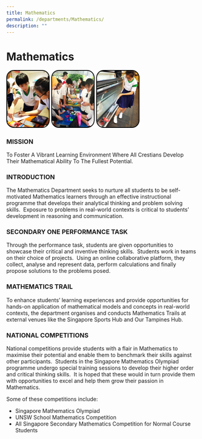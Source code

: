 ```yaml
---
title: Mathematics
permalink: /departments/Mathematics/
description: ""
---
```

<h1>Mathematics</h1>

<div><img src="/images/Picture All 3.png" style="width:70%"/></div>
<h3>MISSION</h3>

<p>To Foster A Vibrant Learning Environment Where All Crestians Develop Their Mathematical Ability To The Fullest Potential.</p>

<h3>INTRODUCTION</h3>

<p>The Mathematics Department seeks to nurture all students to be self-motivated Mathematics learners through an effective instructional programme that develops their analytical thinking and problem solving skills.  Exposure to problems in real-world contexts is critical to students’ development in reasoning and communication.</p>

<h3>SECONDARY ONE PERFORMANCE TASK</h3>

<p>Through the performance task, students are given opportunities to showcase their critical and inventive thinking skills.  Students work in teams on their choice of projects.  Using an online collaborative platform, they collect, analyse and represent data, perform calculations and finally propose solutions to the problems posed.</p>

<h3>MATHEMATICS TRAIL</h3>

<p>To enhance students’ learning experiences and provide opportunities for hands-on application of mathematical models and concepts in real-world contexts, the department organises and conducts Mathematics Trails at external venues like the Singapore Sports Hub and Our Tampines Hub.</p>

<h3>NATIONAL COMPETITIONS</h3>

<p>National competitions provide students with a flair in Mathematics to maximise their potential and enable them to benchmark their skills against other participants.  Students in the Singapore Mathematics Olympiad programme undergo special training sessions to develop their higher order and critical thinking skills.  It is hoped that these would in turn provide them with opportunities to excel and help them grow their passion in Mathematics.</p>

<p>Some of these competitions include:
<ul>
<li>Singapore Mathematics Olympiad</li>
<li>UNSW School Mathematics Competition</li>
<li>All Singapore Secondary Mathematics Competition for Normal Course Students</li></ul></p>
